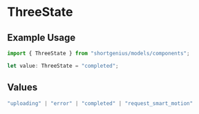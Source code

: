 # ThreeState

## Example Usage

```typescript
import { ThreeState } from "shortgenius/models/components";

let value: ThreeState = "completed";
```

## Values

```typescript
"uploading" | "error" | "completed" | "request_smart_motion"
```